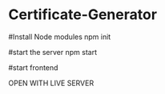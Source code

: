 # Certificate-Generator

#Install Node modules 
npm init

#start the server
npm start 

#start frontend

OPEN WITH LIVE SERVER
